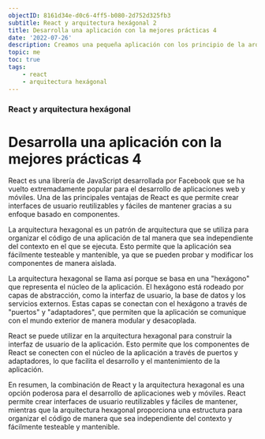 ```yaml
---
objectID: 8161d34e-d0c6-4ff5-b080-2d752d325fb3
subtitle: React y arquitectura hexágonal 2
title: Desarrolla una aplicación con la mejores prácticas 4
date: '2022-07-26'
description: Creamos una pequeña aplicación con los principio de la arquitectura hexágonal
topic: me
toc: true
tags:
    - react
    - arquitectura hexágonal
---
```


### React y arquitectura hexágonal

# Desarrolla una aplicación con la mejores prácticas 4

React es una librería de JavaScript desarrollada por Facebook que se ha vuelto extremadamente popular para el desarrollo de aplicaciones web y móviles. Una de las principales ventajas de React es que permite crear interfaces de usuario reutilizables y fáciles de mantener gracias a su enfoque basado en componentes.

La arquitectura hexagonal es un patrón de arquitectura que se utiliza para organizar el código de una aplicación de tal manera que sea independiente del contexto en el que se ejecuta. Esto permite que la aplicación sea fácilmente testeable y mantenible, ya que se pueden probar y modificar los componentes de manera aislada.

La arquitectura hexagonal se llama así porque se basa en una "hexágono" que representa el núcleo de la aplicación. El hexágono está rodeado por capas de abstracción, como la interfaz de usuario, la base de datos y los servicios externos. Estas capas se conectan con el hexágono a través de "puertos" y "adaptadores", que permiten que la aplicación se comunique con el mundo exterior de manera modular y desacoplada.

React se puede utilizar en la arquitectura hexagonal para construir la interfaz de usuario de la aplicación. Esto permite que los componentes de React se conecten con el núcleo de la aplicación a través de puertos y adaptadores, lo que facilita el desarrollo y el mantenimiento de la aplicación.

En resumen, la combinación de React y la arquitectura hexagonal es una opción poderosa para el desarrollo de aplicaciones web y móviles. React permite crear interfaces de usuario reutilizables y fáciles de mantener, mientras que la arquitectura hexagonal proporciona una estructura para organizar el código de manera que sea independiente del contexto y fácilmente testeable y mantenible.
